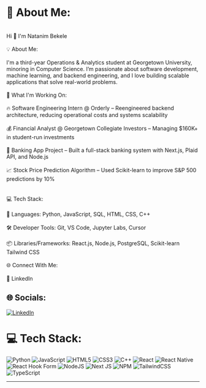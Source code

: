                                                                                                                                   
                                                                                                            
  
                                                                      
   # 💫 About Me:
<br>                                                       Hi 👋 I'm Natanim Bekele<br><br>💡 About Me:<br><br>I'm a third-year Operations & Analytics student at Georgetown University, minoring in Computer Science. I’m passionate about software development, machine learning, and backend engineering, and I love building scalable applications that solve real-world problems.<br><br>🚀 What I'm Working On:<br><br>🔥 Software Engineering Intern @ Orderly – Reengineered backend architecture, reducing operational costs and systems scalability<br><br>💰 Financial Analyst @ Georgetown Collegiate Investors – Managing $160K+ in student-run investments<br><br>🏦 Banking App Project – Built a full-stack banking system with Next.js, Plaid API, and Node.js<br><br>📈 Stock Price Prediction Algorithm – Used Scikit-learn to improve S&P 500 predictions by 10%<br><br><br>💻 Tech Stack:<br><br>🚀 Languages: Python, JavaScript, SQL, HTML, CSS, C++<br><br>🛠️ Developer Tools: Git, VS Code, Jupyter Labs, Cursor<br><br>📦 Libraries/Frameworks: React.js, Node.js, PostgreSQL, Scikit-learn Tailwind CSS<br><br>🌐 Connect With Me:<br><br>🔗 LinkedIn<br>



## 🌐 Socials:
[![LinkedIn](https://img.shields.io/badge/LinkedIn-%230077B5.svg?logo=linkedin&logoColor=white)](https://linkedin.com/in/natanim-bekele) 



# 💻 Tech Stack:
![Python](https://img.shields.io/badge/python-3670A0?style=for-the-badge&logo=python&logoColor=ffdd54) ![JavaScript](https://img.shields.io/badge/javascript-%23323330.svg?style=for-the-badge&logo=javascript&logoColor=%23F7DF1E) ![HTML5](https://img.shields.io/badge/html5-%23E34F26.svg?style=for-the-badge&logo=html5&logoColor=white) ![CSS3](https://img.shields.io/badge/css3-%231572B6.svg?style=for-the-badge&logo=css3&logoColor=white) ![C++](https://img.shields.io/badge/c++-%2300599C.svg?style=for-the-badge&logo=c%2B%2B&logoColor=white) ![React](https://img.shields.io/badge/react-%2320232a.svg?style=for-the-badge&logo=react&logoColor=%2361DAFB) ![React Native](https://img.shields.io/badge/react_native-%2320232a.svg?style=for-the-badge&logo=react&logoColor=%2361DAFB) ![React Hook Form](https://img.shields.io/badge/React%20Hook%20Form-%23EC5990.svg?style=for-the-badge&logo=reacthookform&logoColor=white) ![NodeJS](https://img.shields.io/badge/node.js-6DA55F?style=for-the-badge&logo=node.js&logoColor=white) ![Next JS](https://img.shields.io/badge/Next-black?style=for-the-badge&logo=next.js&logoColor=white) ![NPM](https://img.shields.io/badge/NPM-%23CB3837.svg?style=for-the-badge&logo=npm&logoColor=white) ![TailwindCSS](https://img.shields.io/badge/tailwindcss-%2338B2AC.svg?style=for-the-badge&logo=tailwind-css&logoColor=white) ![TypeScript](https://img.shields.io/badge/typescript-%23007ACC.svg?style=for-the-badge&logo=typescript&logoColor=white)

---

                                                                 
                                                                      
                                                                      
                                                                      
                                                            


